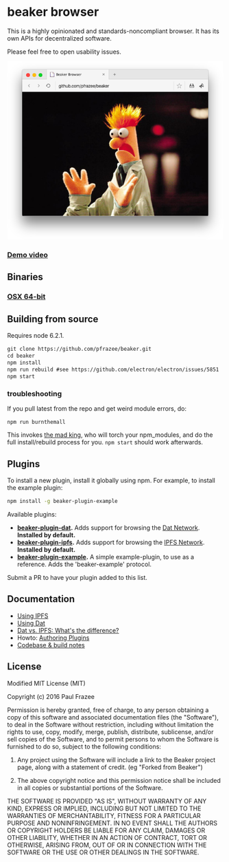 beaker browser
======

This is a highly opinionated and standards-noncompliant browser.
It has its own APIs for decentralized software.

Please feel free to open usability issues.

[![screenshot.png](screenshot.png)](https://www.youtube.com/watch?v=nKHJ4rLN9mo)

### [Demo video](https://www.youtube.com/watch?v=nKHJ4rLN9mo)

## Binaries

### [OSX 64-bit](https://github.com/pfrazee/beaker/releases/download/0.1.0/beaker-browser-v0.1.0-darwin-x64.dmg)

## Building from source

Requires node 6.2.1.

```
git clone https://github.com/pfrazee/beaker.git
cd beaker
npm install
npm run rebuild #see https://github.com/electron/electron/issues/5851
npm start
```

### troubleshooting

If you pull latest from the repo and get weird module errors, do:

```
npm run burnthemall
```

This invokes [the mad king](http://nerdist.com/wp-content/uploads/2016/05/the-mad-king-game-of-thrones.jpg), who will torch your npm_modules, and do the full install/rebuild process for you.
`npm start` should work afterwards.

## Plugins

To install a new plugin, install it globally using npm.
For example, to install the example plugin:

```bash
npm install -g beaker-plugin-example
```

Available plugins:

 - **[beaker-plugin-dat](https://github.com/pfrazee/beaker-plugin-dat).** Adds support for browsing the [Dat Network](http://dat-data.com/). **Installed by default.**
 - **[beaker-plugin-ipfs](https://github.com/pfrazee/beaker-plugin-ipfs).** Adds support for browsing the [IPFS Network](https://ipfs.io/). **Installed by default.**
 - **[beaker-plugin-example](https://github.com/pfrazee/beaker-plugin-example).** A simple example-plugin, to use as a reference. Adds the 'beaker-example' protocol.

Submit a PR to have your plugin added to this list.

## Documentation

 - [Using IPFS](./doc/using-ipfs.md)
 - [Using Dat](./doc/using-dat.md)
 - [Dat vs. IPFS: What's the difference?](./doc/dat-vs-ipfs-comparison.md)
 - Howto: [Authoring Plugins](./doc/authoring-plugins.md)
 - [Codebase & build notes](./build-notes.md)

## License

Modified MIT License (MIT)

Copyright (c) 2016 Paul Frazee

Permission is hereby granted, free of charge, to any person obtaining a copy
of this software and associated documentation files (the "Software"), to deal
in the Software without restriction, including without limitation the rights
to use, copy, modify, merge, publish, distribute, sublicense, and/or sell
copies of the Software, and to permit persons to whom the Software is
furnished to do so, subject to the following conditions:

 1. Any project using the Software will include a link to the Beaker project page,
along with a statement of credit. (eg "Forked from Beaker")

 2. The above copyright notice and this permission notice shall be included in all
copies or substantial portions of the Software.

THE SOFTWARE IS PROVIDED "AS IS", WITHOUT WARRANTY OF ANY KIND, EXPRESS OR
IMPLIED, INCLUDING BUT NOT LIMITED TO THE WARRANTIES OF MERCHANTABILITY,
FITNESS FOR A PARTICULAR PURPOSE AND NONINFRINGEMENT. IN NO EVENT SHALL THE
AUTHORS OR COPYRIGHT HOLDERS BE LIABLE FOR ANY CLAIM, DAMAGES OR OTHER
LIABILITY, WHETHER IN AN ACTION OF CONTRACT, TORT OR OTHERWISE, ARISING FROM,
OUT OF OR IN CONNECTION WITH THE SOFTWARE OR THE USE OR OTHER DEALINGS IN THE
SOFTWARE.
